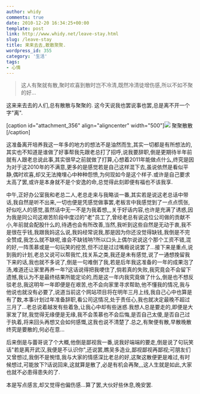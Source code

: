 ```yaml
---
author: whidy
comments: true
date: 2010-12-20 16:34:25+00:00
template: post
link: http://www.whidy.net/leave-stay.html
slug: /leave-stay
title: 来来去去,散散聚聚.
wordpress_id: 355
category: '生活'
tags:
- 心情
---
```


<blockquote>这人有聚就有散,聚时欢喜到散时岂不冷清,既然冷清徒增伤感,所以不如不聚的好...</blockquote>



这来来去去的人们,总有散散与聚聚的.
这今天说我也罢说事也罢,总是离不开一个字"离".

[caption id="attachment_356" align="aligncenter" width="500"][![](/wp-content/uploads/2010/12/liliu-500x281.png)](/wp-content/uploads/2010/12/liliu.png) 聚聚散散[/caption]

这准备离开培养我这一年多的地方的想法不是油然而生,其实一切都是有所想法的,其实也不知道是谁做了好事帮我先跟老总打了招呼,说我要辞职,倒是更期待半年前就有人跟老总说此事,其实很早之前就做了打算,心想着2011年能做点什么,终究是因为对于这2010年的不满意,更多的是感觉若是自己这样混下去,虽说依然是看似平静,偶时欢喜,却又无法掩埋心中种种怨愤,为何现如今是这个样子.或许是自己要求太高了罢,或许是本身就不是个安逸的命,总觉得此刻即便有福也不该我享.

中午,正好办公室我和老总二人,老总走来与我略谈一番,其实若是说这老总话中带话,我自然是听不出来,一切也便是凭感觉做事罢,老板言中我感觉到了一点点慌张,好似吃人的感觉,虽然话中无一不是为我着想,,,关于好话内容,也许是充满了诱惑,因为我是同公司这艰苦阶段中度过的"老"员工了,曾经老总有说这位公司做的贡献不小,年前就会配股什么的,待遇也会有所改善,当然,我听到这些自然是无动于衷,我不是很在乎钱,我跟我妈这么说,我妈经常说我,那是因为你还没觉得缺钱,我倒是不完全赞成,我怎么就不缺呢,谁会不缺钱呐?所以口头上偶尔说说这个那个工资不错,混的好,一阵羡慕或是一句玩笑的挖苦,但不过是过过嘴瘾说说罢了...接下来是重点,说到我的计划,老总又说可以帮我忙,找关系之类,我还是未有感觉,说了一通想挽留我下来的话,我也就不多说了,倒是一句难倒了我,若是后年我这准备的一年的成果泡了汤,难道还让家里再养一年?这话说得把我哽住了,倘若真的失败,我究竟会不会留下遗憾,我认为不是最终结果所能定论的,而是这一年内我究竟做了什么,倒是也不想反驳老总,我这明年一年即便是在艰苦,也不会向家里寻求帮助,他不懂我的情况,我与他说也就没有必要了,说道当前这个网站项目将在明年三月上线,我自己心中也算是有了数,本事计划过年准备辞职,看公司这情况,处于责任心,我也就决定最晚不超过三月了...老总说着越发有些着急,让我心中却有些迷惑.我想人总是要走的,即便是大家发了财,我觉得无缘便是无缘,我不会羡慕也不会后悔,是否自己太傻,是否自己过于执着,将来回头再想又会如何感慨,这我也说不清楚了.总之,有聚便有散,早散晚散终究是要散的,何必在意...

后来倒是与蕾哥说了个大概,他倒是鄙视我一番,说我好端端的要走,倒是说了句玩笑话"若是离开武汉,我便是不认识你",还说罢,瞧吴多造业,鄙视鄙视再鄙视;可朋友们又曾想过,我倒不是惋惜,我与大家的情感深比老总的好,这聚这散便更是难过,有时候想过,可能放下?话说回来,这就算是散了,必是有机会再聚,,,这人生就是如此,大家也就不必患得患失的了.

本是写点感言,却又觉得也偏伤感...算了罢,大伙好些休息,晚安罢.

